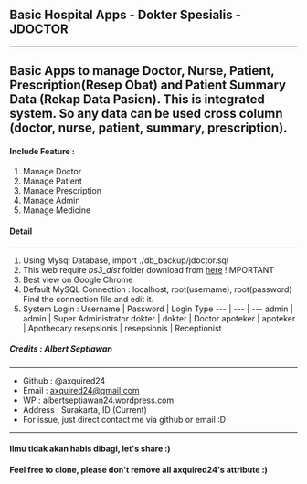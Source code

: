## Basic Hospital Apps - Dokter Spesialis - JDOCTOR
-------------
Basic Apps to manage Doctor, Nurse, Patient, Prescription(Resep Obat) and Patient Summary Data (Rekap Data Pasien). This is integrated system. So any data can be used cross column (doctor, nurse, patient, summary, prescription).
-------------

#### Include Feature :
1. Manage Doctor
2. Manage Patient
3. Manage Prescription
4. Manage Admin
5. Manage Medicine

#### Detail
------
1. Using Mysql Database, import ./db_backup/jdoctor.sql
2. This web require *bs3_dist* folder download from [here](https://github.com/axquired24/bs3_dist/) !IMPORTANT
3. Best view on Google Chrome
4. Default MySQL Connection : localhost, root(username), root(password) Find the connection file and edit it.
5. System Login :
Username | Password | Login Type
--- | --- | ---
admin | admin | Super Administrator
dokter | dokter | Doctor
apoteker | apoteker | Apothecary
resepsionis | resepsionis | Receptionist


##### Credits : Albert Septiawan
---------
* Github 	: @axquired24
* Email 	: axquired24@gmail.com
* WP 		: albertseptiawan24.wordpress.com
* Address 	: Surakarta, ID (Current)
* For issue, just direct contact me via github or email :D
-------- 
#### Ilmu tidak akan habis dibagi, let's share :)
#### Feel free to clone, please don't remove all axquired24's attribute :)